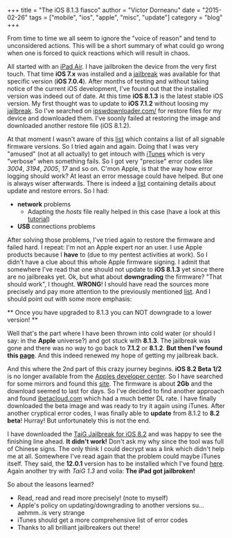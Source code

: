 +++
title = "The iOS 8.1.3 fiasco"
author = "Victor Dorneanu"
date = "2015-02-26"
tags = ["mobile", "ios", "apple", "misc", "update"]
category = "blog"
+++

From time to time we all seem to ignore the "voice of reason" and tend to 
unconsidered actions. This will be a short summary of what could go wrong 
when one is forced to quick reactions which will result in chaos.

All started with an [iPad Air](http://en.wikipedia.org/wiki/IPad_Air). I have
jailbroken the device from the very first touch. That time **iOS 7.x** was installed
and a [jailbreak](http://www.redmondpie.com/download-evasi0n-ios-7-7.0.4-jailbreak-for-iphone-5s-5c-5-ipad-ipod-touch-windows-mac/)
was available for that specific version (**iOS 7.0.4**). After months of testing and
without taking notice of the current iOS development, I've found out that the installed
version was indeed out of date. At this time **iOS 8.1.3** is the latest stable iOS version.
My first thought was to update to **iOS 7.1.2** without loosing my [jailbreak](http://www.evad3rs.net/2014/05/jailbreak-712-one-click-1-min.html).
So I've searched on [ipswdownloader.com/](http://www.ipswdownloader.com/) for restore files for my device and downloaded them. 
I've soonly failed at restoring the image and downloaded another restore file (iOS 8.1.2). 

At that moment I wasn't aware of this [list](https://ipsw.me/all#iPad41) which contains a list 
of all signable firmware versions. So I tried again and again. Doing that I was very "amused" 
(not at all actually) to get intouch with [iTunes](https://www.apple.com/itunes/) 
which is very "verbose" when something fails. So I got very "precise" error codes like 
*3004*, *3194*, *2005*, *17* and so on. C'mon Apple, is that the way how error logging should work?
At least an error message could have helped. But one is always wiser afterwards. There is indeed
a [list](http://support.apple.com/en-us/TS3694) containing details about update and restore errors. So I had:

* **network** problems
    * Adapting the *hosts* file really helped in this case (have a look at this [tutorial](http://www.howtoisolve.com/how-to-fix-error-3194-in-itunes-step-by-step-solved/))
* **USB** connections problems

After solving those problems, I've tried again to restore the firmware and failed hard. I repeat: I'm not 
an Apple expert nor an user. I use Apple products because I **have** to (due to my pentest activities at work). 
So I didn't have a clue about this whole Apple firmware signing. I admit that somewhere I've read that one should
not update to **iOS 8.1.3** yet since there are no jailbreaks yet. Ok, but what about **downgrading** the firmware?
"That should work", I thought. **WRONG**!  I should have read the sources more precisely and pay more attention 
to the previously mentioned [list](https://ipsw.me/all#iPad41). And I should point out with some more emphasis:

** Once you have upgraded to 8.1.3 you can NOT downgrade to a lower version! **

Well that's the part where I have been thrown into cold water (or should I say: in the **Apple** universe?) and got stuck with
**8.1.3**. The jailbreak was gone and there was no way to go back to **7.1.2** or **8.1.2**. **But then I've found this 
[page](http://phonerebel.com/ios-8-2-jailbreak-download-page/)**. And this indeed renewed my hope of getting my jailbreak back.

And this where the 2nd part of this crazy journey beginns. **iOS 8.2 Beta 1/2** is no longer available from the [Apples developer center](https://developer.apple.com/programs/ios/). So I have searched for some mirrors and found this [site](miroir1.trackr.fr/miroirs.php?file=http://miroir.trackr.fr/iOS%208.2b2/iPad4,2_8.2_12D445d_Restore.ipsw). The firmware is about **2Gb** and the download seemed
to last for days. So I've decided to find another approach and found [ibetacloud.com](http://ibetacloud.com/#downloads) which 
had a much better DL rate. I have finally downloaded the beta image and was ready to try it again using iTunes. After another 
cryptical error codes, I was finally able to **update** from 8.1.2 to **8.2 beta**! Hurray! But unfortunately this is not the end.

I have downloaded the [TaiG Jailbreak for iOS 8.2](http://www.evasi0njailbreak.com/download-evasi0n/taigios82.html) and was
happy to see the finishing line ahead. **It didn't work!** Don't ask my why since the tool was full of Chinese signs. The only think 
I could decrypt was a link which didn't help me at all. Somewhere I've read again that the problem could maybe iTunes itself. They
said, the **12.0.1** version has to be installed which I've found [here](https://ipsw.me/iTunes). Again another try with *TaiG 1.3* and voila: **The iPad got jailbroken!**

So about the leasons learned?

* Read, read and read more precisely! (note to myself)
* Apple's policy on updating/downgrading to another versions su... aehmm..is very strange
* iTunes should get a more comprehensive list of error codes
* Thanks to all brilliant jailbreakers out there!

